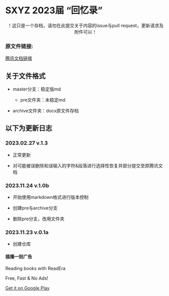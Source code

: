 # SXYZ 2023届 “回忆录”

<p align=center>
！这只是一个存档，请勿在此提交关于内容的issue与pull request，更新请求及附件可以！
</p>


### 原文件链接: 

 <a href="https://docs.qq.com/doc/DSUFOaXFCR2tFamVC?dver=">腾讯文档链接<a>


## 关于文件格式

 - master分支：稳定版md

    + pre文件夹：未稳定md

 - archive文件夹：docx原文件存档

## 以下为更新日志

### 2023.02.27 v.1.3

 - 正常更新

 - 对可能被误删除和误输入的字符&段落进行选择性恢复并部分提交至原腾讯文档

### 2023.11.24 v.1.0b

 - 开始使用markdown格式进行版本控制

 - 创建pre与archive分支

 - 删除pre分支，改用文件夹

### 2023.11.23 v.0.1a

 - 创建仓库

#### 插播一则广告

Reading books with ReadEra

Free, Fast & No Ads!

<a href="https://play.google.com/store/apps/details?id=org.readera&hl=en">Get it on Google Play<a>
